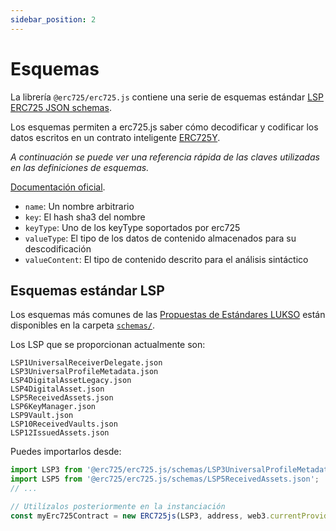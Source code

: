 ```yaml
---
sidebar_position: 2
---
```


# Esquemas

La librería `@erc725/erc725.js` contiene una serie de esquemas estándar [LSP ERC725 JSON schemas](https://github.com/lukso-network/LIPs/blob/main/LSPs/LSP-2-ERC725YJSONSchema.md).

Los esquemas permiten a erc725.js saber cómo decodificar y codificar los datos escritos en un contrato inteligente [ERC725Y](https://eips.ethereum.org/EIPS/eip-725).

_A continuación se puede ver una referencia rápida de las claves utilizadas en las definiciones de esquemas._

[Documentación oficial](https://github.com/lukso-network/LIPs/blob/master/LSPs/LSP-2-ERC725YJSONSchema.md).

- `name`: Un nombre arbitrario
- `key`: El hash sha3 del nombre
- `keyType`: Uno de los keyType soportados por erc725
- `valueType`: El tipo de los datos de contenido almacenados para su descodificación
- `valueContent`: El tipo de contenido descrito para el análisis sintáctico

## Esquemas estándar LSP

Los esquemas más comunes de las [Propuestas de Estándares LUKSO](https://github.com/lukso-network/LIPs/tree/main/LSPs) están disponibles en la carpeta [`schemas/`](https://github.com/ERC725Alliance/erc725.js/tree/develop/schemas).

Los LSP que se proporcionan actualmente son:

```
LSP1UniversalReceiverDelegate.json
LSP3UniversalProfileMetadata.json
LSP4DigitalAssetLegacy.json
LSP4DigitalAsset.json
LSP5ReceivedAssets.json
LSP6KeyManager.json
LSP9Vault.json
LSP10ReceivedVaults.json
LSP12IssuedAssets.json
```

Puedes importarlos desde:

```js
import LSP3 from '@erc725/erc725.js/schemas/LSP3UniversalProfileMetadata.json';
import LSP5 from '@erc725/erc725.js/schemas/LSP5ReceivedAssets.json';
// ...

// Utilízalos posteriormente en la instanciación
const myErc725Contract = new ERC725js(LSP3, address, web3.currentProvider);
```
